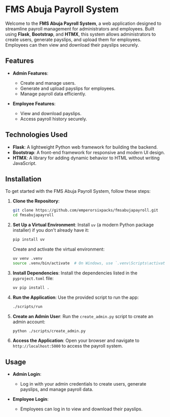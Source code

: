 
# FMS Abuja Payroll System

Welcome to the **FMS Abuja Payroll System**, a web application designed to streamline payroll management for administrators and employees. Built using **Flask**, **Bootstrap**, and **HTMX**, this system allows administrators to create users, generate payslips, and upload them for employees. Employees can then view and download their payslips securely.

## Features

- **Admin Features**:
  - Create and manage users.
  - Generate and upload payslips for employees.
  - Manage payroll data efficiently.

- **Employee Features**:
  - View and download payslips.
  - Access payroll history securely.

## Technologies Used

- **Flask**: A lightweight Python web framework for building the backend.
- **Bootstrap**: A front-end framework for responsive and modern UI design.
- **HTMX**: A library for adding dynamic behavior to HTML without writing JavaScript.

## Installation

To get started with the FMS Abuja Payroll System, follow these steps:

1. **Clone the Repository**:
   ```bash
   git clone https://github.com/emperorsixpacks/fmsabujapayroll.git
   cd fmsabujapayroll
   ```

2. **Set Up a Virtual Environment**:
   Install `uv` (a modern Python package installer) if you don't already have it:
   ```bash
   pip install uv
   ```
   Create and activate the virtual environment:
   ```bash
   uv venv .venv
   source .venv/bin/activate  # On Windows, use `.venv\Scripts\activate`
   ```

3. **Install Dependencies**:
   Install the dependencies listed in the `pyproject.toml` file:
   ```bash
   uv pip install .
   ```

4. **Run the Application**:
   Use the provided script to run the app:
   ```bash
   ./scripts/run
   ```

5. **Create an Admin User**:
   Run the `create_admin.py` script to create an admin account:
   ```bash
   python ./scripts/create_admin.py
   ```

6. **Access the Application**:
   Open your browser and navigate to `http://localhost:5000` to access the payroll system.

## Usage

- **Admin Login**:
  - Log in with your admin credentials to create users, generate payslips, and manage payroll data.

- **Employee Login**:
  - Employees can log in to view and download their payslips.
